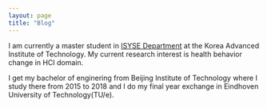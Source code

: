 ```yaml
---
layout: page 
title: "Blog"
---
```


I am currently a master student in [ISYSE Department](https://ie.kaist.ac.kr/) at the Korea Advanced Institute of Technology. My current research interest is health behavior change in HCI domain. 

I get my bachelor of enginering from Beijing Institute of Technology where I study there from 2015 to 2018 and I do my final year exchange in Eindhoven University of Technology(TU/e).

